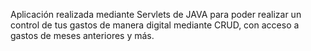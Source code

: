 Aplicación realizada mediante Servlets de JAVA para poder realizar un control de tus gastos de manera digital mediante CRUD, con acceso a gastos de meses anteriores y más.
